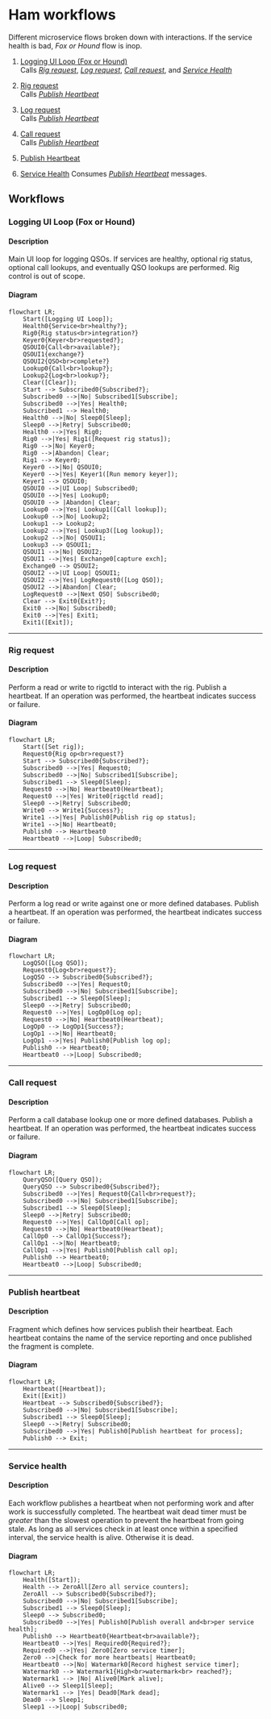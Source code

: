 # Ham workflows

Different microservice flows broken down with interactions.   If the service health is bad, _Fox or Hound_ flow is inop.

1. [Logging UI Loop (Fox or Hound)](#logging-ui-loop-fox-or-hound)  
    Calls _[Rig request](#rig-request)_, _[Log request](#log-request)_, _[Call request](#call-request)_, and _[Service Health](#service-health)_

2. [Rig request](#rig-request)  
    Calls _[Publish Heartbeat](#publish-heartbeat)_

3. [Log request](#log-request)  
    Calls _[Publish Heartbeat](#publish-heartbeat)_

4. [Call request](#call-request)  
    Calls _[Publish Heartbeat](#publish-heartbeat)_

5. [Publish Heartbeat](#publish-heartbeat)

6. [Service Health](#service-health)
    Consumes _[Publish Heartbeat](#publish-heartbeat)_ messages.


## Workflows

### Logging UI Loop (Fox or Hound)

#### Description

Main UI loop for logging QSOs.  If services are healthy, optional rig status, optional call lookups, and eventually QSO lookups are performed.  Rig control is out of scope.

#### Diagram

```mermaid
flowchart LR;
    Start([Logging UI Loop]);
    Health0{Service<br>healthy?};
    Rig0{Rig status<br>integration?}
    Keyer0{Keyer<br>requested?};
    QSOUI0{Call<br>available?};
    QSOUI1{exchange?}
    QSOUI2{QSO<br>complete?}
    Lookup0{Call<br>lookup?};
    Lookup2{Log<br>lookup?};
    Clear([Clear]);
    Start --> Subscribed0{Subscribed?};
    Subscribed0 -->|No| Subscribed1[Subscribe];
    Subscribed0 -->|Yes| Health0;
    Subscribed1 --> Health0;
    Health0 -->|No| Sleep0[Sleep];
    Sleep0 -->|Retry| Subscribed0;
    Health0 -->|Yes| Rig0;
    Rig0 -->|Yes| Rig1([Request rig status]);
    Rig0 -->|No| Keyer0;
    Rig0 -->|Abandon| Clear;
    Rig1 --> Keyer0;
    Keyer0 -->|No| QSOUI0;
    Keyer0 -->|Yes| Keyer1([Run memory keyer]);
    Keyer1 --> QSOUI0;
    QSOUI0 -->|UI Loop| Subscribed0;
    QSOUI0 -->|Yes| Lookup0;
    QSOUI0 --> |Abandon| Clear;
    Lookup0 -->|Yes| Lookup1([Call lookup]);
    Lookup0 -->|No| Lookup2;
    Lookup1 --> Lookup2;
    Lookup2 -->|Yes| Lookup3([Log lookup]);
    Lookup2 -->|No| QSOUI1;
    Lookup3 --> QSOUI1;
    QSOUI1 -->|No| QSOUI2;
    QSOUI1 -->|Yes| Exchange0[capture exch];
    Exchange0 --> QSOUI2;
    QSOUI2 -->|UI Loop| QSOUI1;
    QSOUI2 -->|Yes| LogRequest0([Log QSO]);
    QSOUI2 -->|Abandon| Clear;
    LogRequest0 -->|Next QSO| Subscribed0;
    Clear --> Exit0{Exit?};
    Exit0 -->|No| Subscribed0;
    Exit0 -->|Yes| Exit1;
    Exit1([Exit]);
```


---

### Rig request

#### Description

Perform a read or write to rigctld to interact with the rig. Publish a heartbeat. If an operation was performed, the heartbeat indicates success or failure.

#### Diagram

```mermaid
flowchart LR;
    Start([Set rig]);
    Request0{Rig op<br>request?}
    Start --> Subscribed0{Subscribed?};
    Subscribed0 -->|Yes| Request0;
    Subscribed0 -->|No| Subscribed1[Subscribe];
    Subscribed1 --> Sleep0[Sleep];
    Request0 -->|No| Heartbeat0(Heartbeat);
    Request0 -->|Yes| Write0[rigctld read];
    Sleep0 -->|Retry| Subscribed0;
    Write0 --> Write1{Success?};
    Write1 -->|Yes| Publish0[Publish rig op status];
    Write1 -->|No| Heartbeat0;
    Publish0 --> Heartbeat0
    Heartbeat0 -->|Loop| Subscribed0;
```

---

### Log request

#### Description

Perform a log read or write against one or more defined databases. Publish a heartbeat. If an operation was performed, the heartbeat indicates success or failure.

#### Diagram

```mermaid
flowchart LR;
    LogQSO([Log QSO]);
    Request0{Log<br>request?};
    LogQSO --> Subscribed0{Subscribed?};
    Subscribed0 -->|Yes| Request0;
    Subscribed0 -->|No| Subscribed1[Subscribe];
    Subscribed1 --> Sleep0[Sleep];
    Sleep0 -->|Retry| Subscribed0;
    Request0 -->|Yes| LogOp0[Log op];
    Request0 -->|No| Heartbeat0(Heartbeat);
    LogOp0 --> LogOp1{Success?};
    LogOp1 -->|No| Heartbeat0;
    LogOp1 -->|Yes| Publish0[Publish log op];
    Publish0 --> Heartbeat0;
    Heartbeat0 -->|Loop| Subscribed0;
```

---

### Call request

#### Description

Perform a call database lookup one or more defined databases. Publish a heartbeat. If an operation was performed, the heartbeat indicates success or failure.

#### Diagram

```mermaid
flowchart LR;
    QueryQSO([Query QSO]);
    QueryQSO --> Subscribed0{Subscribed?};
    Subscribed0 -->|Yes| Request0{Call<br>request?};
    Subscribed0 -->|No| Subscribed1[Subscribe];
    Subscribed1 --> Sleep0[Sleep];
    Sleep0 -->|Retry| Subscribed0;
    Request0 -->|Yes| CallOp0[Call op];
    Request0 -->|No| Heartbeat0(Heartbeat);
    CallOp0 --> CallOp1{Success?};
    CallOp1 -->|No| Heartbeat0;
    CallOp1 -->|Yes| Publish0[Publish call op];
    Publish0 --> Heartbeat0;
    Heartbeat0 -->|Loop| Subscribed0;
```

---

### Publish heartbeat

#### Description

Fragment which defines how services publish their heartbeat. Each heartbeat contains the name of the service reporting and once published the fragment is complete.

#### Diagram

```mermaid
flowchart LR;
    Heartbeat([Heartbeat]);
    Exit([Exit])
    Heartbeat --> Subscribed0{Subscribed?};
    Subscribed0 -->|No| Subscribed1[Subscribe];
    Subscribed1 --> Sleep0[Sleep];
    Sleep0 -->|Retry| Subscribed0;
    Subscribed0 -->|Yes| Publish0[Publish heartbeat for process];
    Publish0 --> Exit;
```

---

### Service health

#### Description

Each workflow publishes a heartbeat when not performing work and after work is successfully completed. The heartbeat wait dead timer must be _greater_ than the slowest operation to prevent the heartbeat from going stale. As long as all services check in at least once within a specified interval, the service health is alive. Otherwise it is dead.

#### Diagram

```mermaid
flowchart LR;
    Health([Start]);
    Health --> ZeroAll[Zero all service counters];
    ZeroAll --> Subscribed0{Subscribed?};
    Subscribed0 -->|No| Subscribed1[Subscribe];
    Subscribed1 --> Sleep0[Sleep];
    Sleep0 --> Subscribed0;
    Subscribed0 -->|Yes| Publish0[Publish overall and<br>per service health];
    Publish0 --> Heartbeat0{Heartbeat<br>available?};
    Heartbeat0 -->|Yes| Required0{Required?};
    Required0 -->|Yes| Zero0[Zero service timer];
    Zero0 -->|Check for more heartbeats| Heartbeat0;
    Heartbeat0 -->|No| Watermark0[Record highest service timer];
    Watermark0 --> Watermark1{High<br>watermark<br> reached?};
    Watermark1 --> |No| Alive0[Mark alive];
    Alive0 --> Sleep1[Sleep];
    Watermark1 --> |Yes| Dead0[Mark dead];
    Dead0 --> Sleep1;
    Sleep1 -->|Loop| Subscribed0;
```